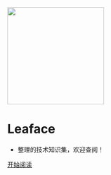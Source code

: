 <a href="https://www.liaofuzhan.com" target="_blank">
  <img width="220px" src="https://www.liaofuzhan.com/images/beichen.png">
</a>

<h1> Leaface </h1>

- 整理的技术知识集，欢迎查阅！

<!--<span id="busuanzi_container_site_pv">Site View : <span id="busuanzi_value_site_pv">-->

[开始阅读](README.md)

